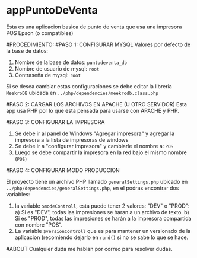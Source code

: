 # appPuntoDeVenta
Esta es una aplicacion basica de punto de venta que usa una impresora POS Epson (o compatibles)

#PROCEDIMIENTO:
#PASO 1: CONFIGURAR MYSQL
Valores por defecto de la base de datos:

1. Nombre de la base de datos: `puntodeventa_db`
2. Nombre de usuario de mysql: `root`
3. Contraseña de mysql:        `root`

Si se desea cambiar estas configuraciones se debe editar la libreria `MeekroDB` ubicada en `../php/dependencies/meekrodb.class.php`

#PASO 2: CARGAR LOS ARCHIVOS EN APACHE (U OTRO SERVIDOR)
Esta app usa PHP por lo que esta pensada para usarse con APACHE y PHP.

#PASO 3: CONFIGURAR LA IMPRESORA
1. Se debe ir al panel de Windows "Agregar impresora" y agregar la impresora a la lista de impresoras de windows
2. Se debe ir a "configurar impresora" y cambiarle el nombre a: `POS`
3. Luego se debe compartir la impresora en la red bajo el mismo nombre (`POS`)

#PASO 4: CONFIGURAR MODO PRODUCCION

El proyecto tiene un archivo PHP llamado `generalSettings.php` ubicado en `../php/dependencies/generalSettings.php`, en el podras encontrar dos variables:
1. la variable `$modeControll`, esta puede tener 2 valores: "DEV" o "PROD": a) Si es "DEV", todas las impresiones se haran a un archivo de texto. b) Si es "PROD", todas las impresiones se harán a la impresora compartida con nombre "POS".
2. La variable `$versionControll` que es para mantener un versionado de la aplicacion (recomiendo dejarlo en `rand()` si no se sabe lo que se hace.

#ABOUT
Cualquier duda me hablan por correo para resolver dudas.
